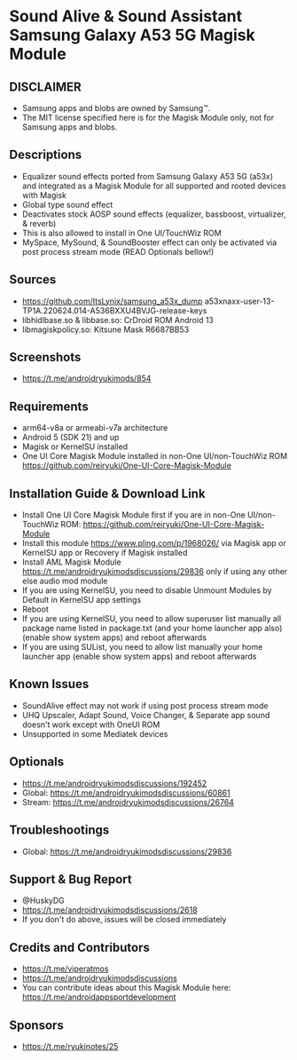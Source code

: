 # Sound Alive & Sound Assistant Samsung Galaxy A53 5G Magisk Module

## DISCLAIMER
- Samsung apps and blobs are owned by Samsung™.
- The MIT license specified here is for the Magisk Module only, not for Samsung apps and blobs.

## Descriptions
- Equalizer sound effects ported from Samsung Galaxy A53 5G (a53x) and integrated as a Magisk Module for all supported and rooted devices with Magisk
- Global type sound effect
- Deactivates stock AOSP sound effects (equalizer, bassboost, virtualizer, & reverb)
- This is also allowed to install in One UI/TouchWiz ROM
- MySpace, MySound, & SoundBooster effect can only be activated via post process stream mode (READ Optionals bellow!)

## Sources
- https://github.com/ItsLynix/samsung_a53x_dump a53xnaxx-user-13-TP1A.220624.014-A536BXXU4BVJG-release-keys
- libhidlbase.so & libbase.so: CrDroid ROM Android 13
- libmagiskpolicy.so: Kitsune Mask R6687BB53

## Screenshots
- https://t.me/androidryukimods/854

## Requirements
- arm64-v8a or armeabi-v7a architecture
- Android 5 (SDK 21) and up
- Magisk or KernelSU installed
- One UI Core Magisk Module installed in non-One UI/non-TouchWiz ROM https://github.com/reiryuki/One-UI-Core-Magisk-Module

## Installation Guide & Download Link
- Install One UI Core Magisk Module first if you are in non-One UI/non-TouchWiz ROM: https://github.com/reiryuki/One-UI-Core-Magisk-Module
- Install this module https://www.pling.com/p/1968026/ via Magisk app or KernelSU app or Recovery if Magisk installed
- Install AML Magisk Module https://t.me/androidryukimodsdiscussions/29836 only if using any other else audio mod module
- If you are using KernelSU, you need to disable Unmount Modules by Default in KernelSU app settings
- Reboot
- If you are using KernelSU, you need to allow superuser list manually all package name listed in package.txt (and your home launcher app also) (enable show system apps) and reboot afterwards
- If you are using SUList, you need to allow list manually your home launcher app (enable show system apps) and reboot afterwards

## Known Issues
- SoundAlive effect may not work if using post process stream mode
- UHQ Upscaler, Adapt Sound, Voice Changer, & Separate app sound doesn't work except with OneUI ROM
- Unsupported in some Mediatek devices

## Optionals
- https://t.me/androidryukimodsdiscussions/192452
- Global: https://t.me/androidryukimodsdiscussions/60861
- Stream: https://t.me/androidryukimodsdiscussions/26764

## Troubleshootings
- Global: https://t.me/androidryukimodsdiscussions/29836

## Support & Bug Report
- @HuskyDG
- https://t.me/androidryukimodsdiscussions/2618
- If you don't do above, issues will be closed immediately

## Credits and Contributors
- https://t.me/viperatmos
- https://t.me/androidryukimodsdiscussions
- You can contribute ideas about this Magisk Module here: https://t.me/androidappsportdevelopment

## Sponsors
- https://t.me/ryukinotes/25


